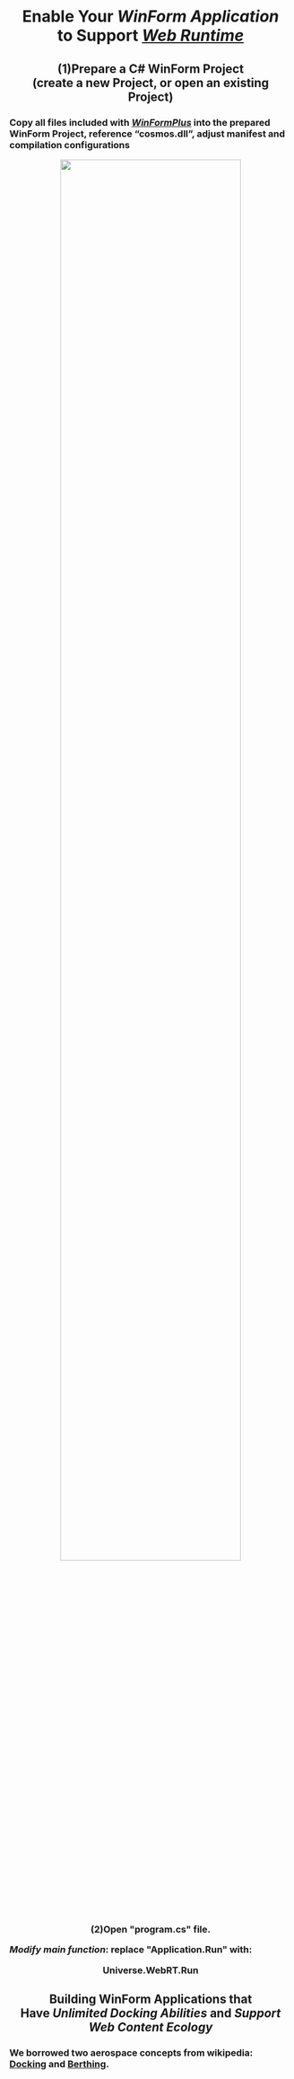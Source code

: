 <div align=center>

# Enable Your <i>WinForm Application</i> <br/>to Support <i><ins>Web Runtime</ins></i>
  
## (1)Prepare a C# WinForm Project<br>(create a new Project, or open an existing Project)
</div>
<h3> 

Copy all files included with [***WinFormPlus***](https://github.com/TangramDev/WinFormPlus/archive/refs/tags/v1.0.0.3.zip) into the prepared WinForm Project, reference “cosmos.dll”, adjust manifest and compilation configurations</h3>


<div align=center id ="WinFormDev_manifest"><img src="https://user-images.githubusercontent.com/26355688/183294437-cf6a3f96-69ed-4274-936c-ba963e21537d.jpg" width="80%"/></div>

<h3 align=center><p>(2)Open "program.cs" file.</p> <p align=left><i>Modify main function</i>: replace "Application.Run" with:<p align=center>Universe.WebRT.Run</p></p>
</h3>

<h2 align=center>Building WinForm Applications that <br/></i>Have <i>Unlimited Docking Abilities</i> and <i>Support Web Content Ecology</i></h2>

<h3>

We borrowed two aerospace concepts from wikipedia: [Docking](https://en.wikipedia.org/wiki/Docking_and_berthing_of_spacecraft#Docking) and [Berthing](https://en.wikipedia.org/wiki/Docking_and_berthing_of_spacecraft#Berthing).</h3>

